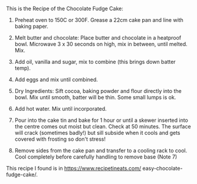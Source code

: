 This is the Recipe of the Chocolate Fudge Cake:


1. Preheat oven to 150C or 300F. Grease a 22cm cake pan and line with   baking paper. 

2. Melt butter and chocolate: Place butter and chocolate in a heatproof bowl. Microwave 3 x 30 seconds on high, mix in between, until melted. Mix.

3. Add oil, vanilla and sugar, mix to combine (this brings down batter temp).

4. Add eggs and mix until combined.

5. Dry Ingredients: Sift cocoa, baking powder and flour directly into the bowl. Mix until smooth, batter will be thin. Some small lumps is ok.

6. Add hot water. Mix until incorporated.

7. Pour into the cake tin and bake for 1 hour or until a skewer inserted into the centre comes out moist but clean. Check at 50 minutes. The surface will crack (sometimes badly!) but sill subside when it cools and gets covered with frosting so don't stress!

8. Remove sides from the cake pan and transfer to a cooling rack to cool. Cool completely before carefully handling to remove base (Note 7)


This recipe I found is in https://www.recipetineats.com/           easy-chocolate-fudge-cake/. 